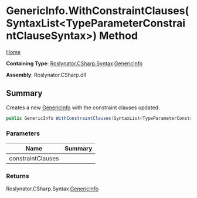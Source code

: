# GenericInfo\.WithConstraintClauses\(SyntaxList\<TypeParameterConstraintClauseSyntax>\) Method

[Home](../../../../../README.md)

**Containing Type**: [Roslynator.CSharp.Syntax](../../README.md)\.[GenericInfo](../README.md)

**Assembly**: Roslynator\.CSharp\.dll

## Summary

Creates a new [GenericInfo](../README.md) with the constraint clauses updated\.

```csharp
public GenericInfo WithConstraintClauses(SyntaxList<TypeParameterConstraintClauseSyntax> constraintClauses)
```

### Parameters

| Name | Summary |
| ---- | ------- |
| constraintClauses | |

### Returns

Roslynator\.CSharp\.Syntax\.[GenericInfo](../README.md)

